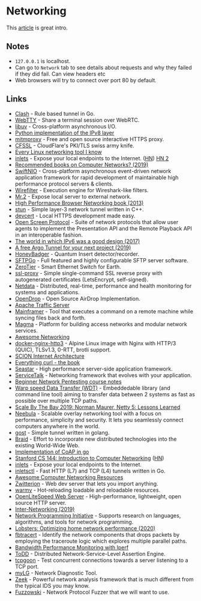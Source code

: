 # Networking

This [article](https://drewdevault.com/2016/12/06/A-broad-intro-to-networking.html) is great intro.

## Notes

- `127.0.0.1` is localhost.
- Can go to `Network` tab to see details about requests and why they failed if they did fail. Can view headers etc
- Web browsers will try to connect over port 80 by default.

## Links

- [Clash](https://github.com/Dreamacro/clash) - Rule based tunnel in Go.
- [WebTTY](https://github.com/maxmcd/webtty) - Share a terminal session over WebRTC.
- [libuv](https://github.com/libuv/libuv) - Cross-platform asynchronous I/O.
- [Python implementation of the IPv8 layer](https://github.com/Tribler/py-ipv8)
- [mitmproxy](https://mitmproxy.org/) - Free and open source interactive HTTPS proxy.
- [CFSSL](https://github.com/cloudflare/cfssl) - CloudFlare's PKI/TLS swiss army knife.
- [Every Linux networking tool I know](https://wizardzines.com/networking-tools-poster/)
- [inlets](https://github.com/alexellis/inlets) - Expose your local endpoints to the Internet. ([HN](https://news.ycombinator.com/item?id=19189455)) [HN 2](https://news.ycombinator.com/item?id=20410552)
- [Recommended books on Computer Networks? (2019)](https://lobste.rs/s/jwlh6s/recommended_books_on_computer_networks)
- [SwiftNIO](https://github.com/apple/swift-nio) - Cross-platform asynchronous event-driven network application framework for rapid development of maintainable high performance protocol servers & clients.
- [Wirefilter](https://github.com/cloudflare/wirefilter) - Execution engine for Wireshark-like filters.
- [Mr.2](https://github.com/txthinking/mr2) - Expose local server to external network.
- [High Performance Browser Networking book (2013)](https://hpbn.co/)
- [stun](https://github.com/isundaylee/stun) - Simple layer-3 network tunnel written in C++.
- [devcert](https://github.com/davewasmer/devcert) - Local HTTPS development made easy.
- [Open Screen Protocol](https://github.com/webscreens/openscreenprotocol) - Suite of network protocols that allow user agents to implement the Presentation API and the Remote Playback API in an interoperable fashion.
- [The world in which IPv6 was a good design (2017)](https://apenwarr.ca/log/20170810)
- [A free Argo Tunnel for your next project (2019)](https://blog.cloudflare.com/a-free-argo-tunnel-for-your-next-project/)
- [HoneyBadger](https://github.com/david415/HoneyBadger) - Quantum Insert detector/recorder.
- [SFTPGo](https://github.com/drakkan/sftpgo) - Full featured and highly configurable SFTP server software.
- [ZeroTier](https://github.com/zerotier/ZeroTierOne) - Smart Ethernet Switch for Earth.
- [ssl-proxy](https://github.com/suyashkumar/ssl-proxy) - Simple single-command SSL reverse proxy with autogenerated certificates (LetsEncrypt, self-signed).
- [Netdata](https://github.com/netdata/netdata) - Distributed, real-time, performance and health monitoring for systems and applications.
- [OpenDrop](https://github.com/seemoo-lab/opendrop) - Open Source AirDrop Implementation.
- [Apache Traffic Server](https://github.com/apache/trafficserver)
- [Mainframer](https://github.com/buildfoundation/mainframer) - Tool that executes a command on a remote machine while syncing files back and forth.
- [Magma](https://github.com/facebookincubator/magma) - Platform for building access networks and modular network services.
- [Awesome Networking](https://github.com/clowwindy/Awesome-Networking#readme)
- [docker-nginx-http3](https://github.com/RanadeepPolavarapu/docker-nginx-http3) - Alpine Linux image with Nginx with HTTP/3 (QUIC), TLSv1.3, 0-RTT, brotli support.
- [SCION Internet Architecture](https://github.com/scionproto/scion)
- [Everything curl - the book](https://curl.haxx.se/book.html)
- [Seastar](https://github.com/scylladb/seastar) - High performance server-side application framework.
- [ServiceTalk](https://github.com/apple/servicetalk/) - Networking framework that evolves with your application.
- [Beginner Network Pentesting course notes](https://github.com/hmaverickadams/Beginner-Network-Pentesting)
- [Warp speed Data Transfer (WDT)](https://github.com/facebook/wdt) - Embeddedable library (and command line tool) aiming to transfer data between 2 systems as fast as possible over multiple TCP paths.
- [Scale By The Bay 2019: Norman Maurer, Netty 5: Lessons Learned](https://www.youtube.com/watch?v=hvYqSz_BgUM&list=PLNESult6cnOlb1BAO4o2T3DdNbMnCpTjp&index=24&t=0s)
- [Neebula](https://github.com/slackhq/nebula) - Scalable overlay networking tool with a focus on performance, simplicity and security. It lets you seamlessly connect computers anywhere in the world.
- [gost](https://github.com/ginuerzh/gost) - Simple tunnel written in golang.
- [Braid](https://braid.news/) - Effort to incorporate new distributed technologies into the existing World-Wide Web.
- [Implementation of CoAP in go](https://github.com/dustin/go-coap)
- [Stanford CS 144: Introduction to Computer Networking](https://cs144.github.io/) ([HN](https://news.ycombinator.com/item?id=21794270))
- [inlets](https://github.com/inlets/inlets) - Expose your local endpoints to the Internet.
- [inletsctl](https://github.com/inlets/inletsctl) - Fast HTTP (L7) and TCP (L4) tunnels written in Go.
- [Awesome Computer Networking Resources](https://github.com/nyquist/awesome-networking#readme)
- [Zwitterion](https://github.com/lastmjs/zwitterion) - Web dev server that lets you import anything.
- [warmy](https://github.com/phaazon/warmy) - Hot-reloading loadable and reloadable resources.
- [OpenLiteSpeed Web Server](https://github.com/litespeedtech/openlitespeed) - High-performance, lightweight, open source HTTP server.
- [Inter-Networking (2019)](https://technicshistory.com/2019/12/30/inter-networking/)
- [Network Programming Initiative](https://network-programming.org/) - Supports research on languages, algorithms, and tools for network programming.
- [Lobsters: Optimizing home network performance (2020)](https://lobste.rs/s/fjkjum/optimizing_home_network_performance)
- [fbtracert](https://github.com/facebook/fbtracert) - Identify the network components that drops packets by employing the traceroute logic which explores multiple parallel paths.
- [Bandwidth Performance Monitoring with Iperf](https://github.com/nerdalert/cloud-bandwidth)
- [ToDD](https://github.com/toddproject/todd) - Distributed Network-Service-Level Assertion Engine.
- [tcpgoon](https://github.com/dachad/tcpgoon) - Test concurrent connections towards a server listening to a TCP port.
- [myLG](https://github.com/mehrdadrad/mylg) - Network Diagnostic Tool.
- [Zeek](https://github.com/zeek/zeek) - Powerful network analysis framework that is much different from the typical IDS you may know.
- [Fuzzowski](https://github.com/nccgroup/fuzzowski) - Network Protocol Fuzzer that we will want to use.
